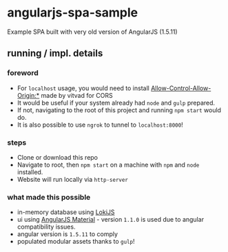 # angularjs-spa-sample

Example SPA built with very old version of AngularJS (1.5.11)

## running / impl. details

### foreword

* For `localhost` usage, you would need to install [Allow-Control-Allow-Origin:*](https://chrome.google.com/webstore/detail/allow-control-allow-origi/nlfbmbojpeacfghkpbjhddihlkkiljbi) made by vitvad for CORS
* It would be useful if your system already had `node` and `gulp` prepared.
* If not, navigating to the root of this project and running `npm start` would do.
* It is also possible to use `ngrok` to tunnel to `localhost:8000`!

### steps

* Clone or download this repo
* Navigate to root, then `npm start` on a machine with `npm` and `node` installed.
* Website will run locally via `http-server`

### what made this possible

* in-memory database using [LokiJS](https://github.com/techfort/LokiJS)
* ui using [AngularJS Material](https://material.angularjs.org/1.1.0/) - version `1.1.0` is used due to angular compatibility issues.
* angular version is `1.5.11` to comply
* populated modular assets thanks to `gulp`!